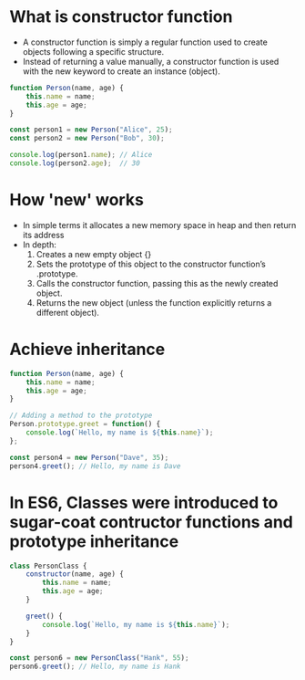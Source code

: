 # What is constructor function
- A constructor function is simply a regular function used to create objects following a specific structure.
- Instead of returning a value manually, a constructor function is used with the new keyword to create an instance (object).
```js
function Person(name, age) {
    this.name = name;
    this.age = age;
}

const person1 = new Person("Alice", 25);
const person2 = new Person("Bob", 30);

console.log(person1.name); // Alice
console.log(person2.age);  // 30
```

# How 'new' works
- In simple terms it allocates a new memory space in heap and then return its address
- In depth:
    1. Creates a new empty object {}
    2. Sets the prototype of this object to the constructor function’s .prototype.
    3. Calls the constructor function, passing this as the newly created object.
    4. Returns the new object (unless the function explicitly returns a different object).

# Achieve inheritance
```js
function Person(name, age) {
    this.name = name;
    this.age = age;
}

// Adding a method to the prototype
Person.prototype.greet = function() {
    console.log(`Hello, my name is ${this.name}`);
};

const person4 = new Person("Dave", 35);
person4.greet(); // Hello, my name is Dave
```

# In ES6, Classes were introduced to sugar-coat contructor functions and prototype inheritance
```js
class PersonClass {
    constructor(name, age) {
        this.name = name;
        this.age = age;
    }

    greet() {
        console.log(`Hello, my name is ${this.name}`);
    }
}

const person6 = new PersonClass("Hank", 55);
person6.greet(); // Hello, my name is Hank
```